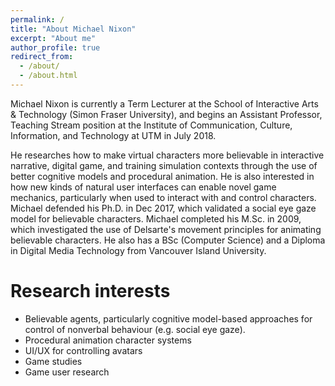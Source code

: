 ```yaml
---
permalink: /
title: "About Michael Nixon"
excerpt: "About me"
author_profile: true
redirect_from: 
  - /about/
  - /about.html
---
```


Michael Nixon is currently a Term Lecturer at the School of Interactive Arts & Technology (Simon Fraser University), and begins an Assistant Professor, Teaching Stream position at the Institute of Communication, Culture, Information, and Technology at UTM in July 2018.

He researches how to make virtual characters more believable in interactive narrative, digital game, and training simulation contexts through the use of better cognitive models and procedural animation. He is also interested in how new kinds of natural user interfaces can enable novel game mechanics, particularly when used to interact with and control characters. Michael defended his Ph.D. in Dec 2017, which validated a social eye gaze model for believable characters. Michael completed his M.Sc. in 2009, which investigated the use of Delsarte's movement principles for animating believable characters. He also has a BSc (Computer Science) and a Diploma in Digital Media Technology from Vancouver Island University.

Research interests
======
* Believable agents, particularly cognitive model-based approaches for control of nonverbal behaviour (e.g. social eye gaze).
* Procedural animation character systems
* UI/UX for controlling avatars
* Game studies
* Game user research
